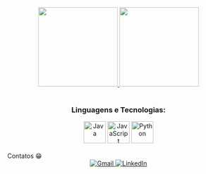 <div align="center"> <a href="https://github.com/giovanni683"> <img loading="lazy" height="180em" src="https://github-readme-stats.vercel.app/api/top-langs/?username=giovanni683&layout=compact&langs_count=7&theme=dracula"/> <img loading="lazy" height="180em" src="https://github-readme-stats.vercel.app/api?username=giovanni683&show_icons=true&theme=dracula&include_all_commits=true&count_private=false"/> </a> </div> <br/> <div align="center"> <h3>Linguagens e Tecnologias:</h3> <img src="https://cdn.jsdelivr.net/gh/devicons/devicon/icons/java/java-original-wordmark.svg" width="50" height="50" alt="Java"/> <img src="https://cdn.jsdelivr.net/gh/devicons/devicon/icons/javascript/javascript-original.svg" width="50" height="50" alt="JavaScript"/> <img src="https://cdn.jsdelivr.net/gh/devicons/devicon/icons/python/python-original-wordmark.svg" width="50" height="50" alt="Python"/> </div> <br/>
Contatos 😁
<div align="center"> <a href="mailto:giovannipuppets@gmail.com"> <img loading="lazy" src="https://img.shields.io/badge/Gmail-D14836?style=for-the-badge&logo=gmail&logoColor=white" target="_blank" alt="Gmail"> </a> <a href="https://www.linkedin.com/in/giovanni-silva-44a557187/" target="_blank"> <img loading="lazy" src="https://img.shields.io/badge/-LinkedIn-%230077B5?style=for-the-badge&logo=linkedin&logoColor=white" target="_blank" alt="LinkedIn"> </a> </div>
